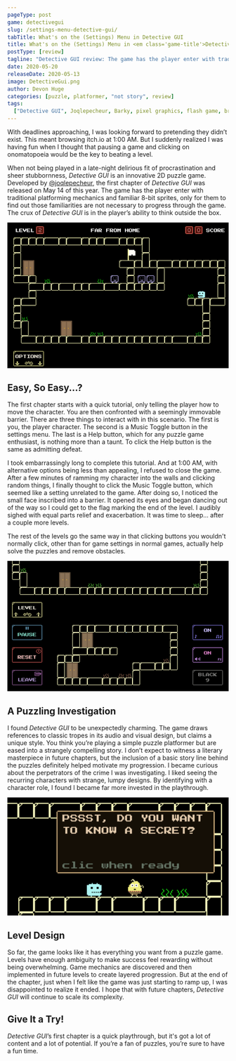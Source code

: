 ```yaml
---
pageType: post
game: detectivegui
slug: /settings-menu-detective-gui/
tabTitle: What's on the (Settings) Menu in Detective GUI
title: What's on the (Settings) Menu in <em class='game-title'>Detective GUI</em>
postType: [review]
tagline: "Detective GUI review: The game has the player enter with traditional platforming mechanics and familiar 8-bit sprites, only for them to find out those familiarities are not necessary to progress through the game. The crux of Detective GUI is in the player’s ability to think outside the box."
date: 2020-05-20
releaseDate: 2020-05-13
image: DetectiveGui.png
author: Devon Huge
categories: [puzzle, platformer, "not story", review]
tags:
  ["Detective GUI", Joqlepecheur, Barky, pixel graphics, flash game, browser]
---
```


With deadlines approaching, I was looking forward to pretending they didn’t exist. This meant browsing itch.io at 1:00 AM. But I suddenly realized I was having fun when I thought that pausing a game and clicking on onomatopoeia would be the key to beating a level.

When not being played in a late-night delirious fit of procrastination and sheer stubbornness, _Detective GUI_ is an innovative 2D puzzle game. Developed by [@joqlepecheur](https://twitter.com/joqlepecheur), the first chapter of _Detective GUI_ was released on May 14 of this year. The game has the player enter with traditional platforming mechanics and familiar 8-bit sprites, only for them to find out those familiarities are not necessary to progress through the game. The crux of _Detective GUI_ is in the player’s ability to think outside the box.

![A level in Detective GUI][image0]

## Easy, So Easy...?

The first chapter starts with a quick tutorial, only telling the player how to move the character. You are then confronted with a seemingly immovable barrier. There are three things to interact with in this scenario. The first is you, the player character. The second is a Music Toggle button in the settings menu. The last is a Help button, which for any puzzle game enthusiast, is nothing more than a taunt. To click the Help button is the same as admitting defeat.

I took embarrassingly long to complete this tutorial. And at 1:00 AM, with alternative options being less than appealing, I refused to close the game. After a few minutes of ramming my character into the walls and clicking random things, I finally thought to click the Music Toggle button, which seemed like a setting unrelated to the game. After doing so, I noticed the small face inscribed into a barrier. It opened its eyes and began dancing out of the way so I could get to the flag marking the end of the level. I audibly sighed with equal parts relief and exacerbation. It was time to sleep... after a couple more levels.

The rest of the levels go the same way in that clicking buttons you wouldn't normally click, other than for game settings in normal games, actually help solve the puzzles and remove obstacles.

![Map of rooms in Detective GUI][image1]

## A Puzzling Investigation

I found _Detective GUI_ to be unexpectedly charming. The game draws references to classic tropes in its audio and visual design, but claims a unique style. You think you’re playing a simple puzzle platformer but are eased into a strangely compelling story. I don’t expect to witness a literary masterpiece in future chapters, but the inclusion of a basic story line behind the puzzles definitely helped motivate my progression. I became curious about the perpetrators of the crime I was investigating. I liked seeing the recurring characters with strange, lumpy designs. By identifying with a character role, I found I became far more invested in the playthrough.

![Secrets in Detective GUI][image2]

## Level Design

So far, the game looks like it has everything you want from a puzzle game. Levels have enough ambiguity to make success feel rewarding without being overwhelming. Game mechanics are discovered and then implemented in future levels to create layered progression. But at the end of the chapter, just when I felt like the game was just starting to ramp up, I was disappointed to realize it ended. I hope that with future chapters, _Detective GUI_ will continue to scale its complexity.

## Give It a Try!

_Detective GUI_’s first chapter is a quick playthrough, but it's got a lot of content and a lot of potential. If you’re a fan of puzzles, you’re sure to have a fun time.

[image0]: ../../../images/post/detectivegui/DetectiveGui0.png
[image1]: ../../../images/post/detectivegui/DetectiveGui1.png
[image2]: ../../../images/post/detectivegui/DetectiveGui2.png
